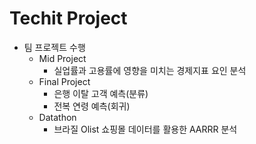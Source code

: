 # Techit Project
- 팀 프로젝트 수행
    - Mid Project
        - 실업률과 고용률에 영향을 미치는 경제지표 요인 분석
    - Final Project
        - 은행 이탈 고객 예측(분류)
        - 전복 연령 예측(회귀)
    - Datathon
        - 브라질 Olist 쇼핑몰 데이터를 활용한 AARRR 분석
